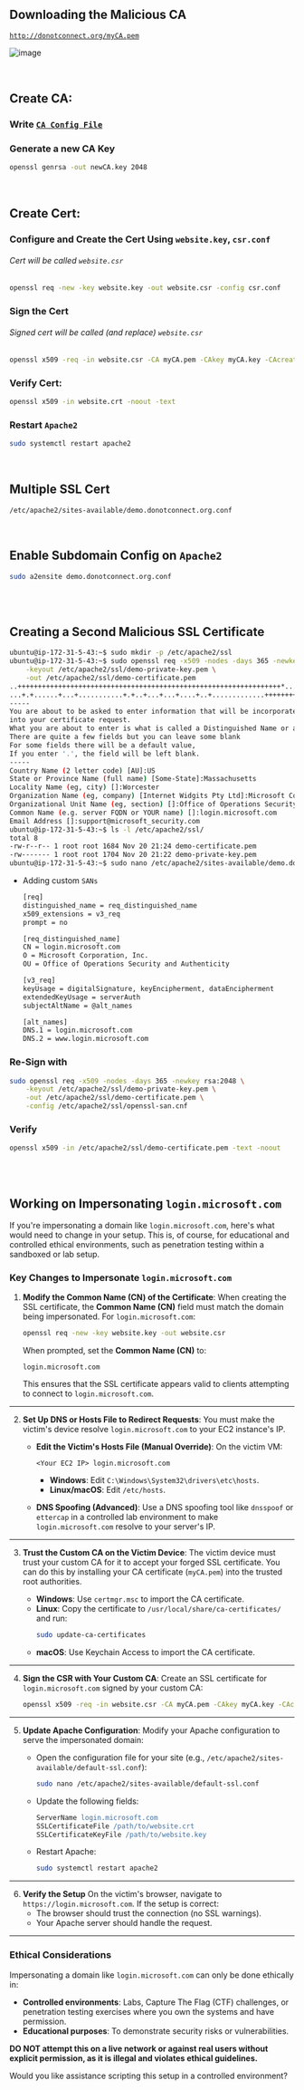 ## Downloading the Malicious CA
[`http://donotconnect.org/myCA.pem`](http://donotconnect.org/myCA.pem)

![image](https://github.com/user-attachments/assets/6253ec8b-9d25-42af-a867-456971925b32)

<br>

## Create CA:
### Write [`CA Config File`](ca.conf)
### Generate a new CA Key
   ```bash
   openssl genrsa -out newCA.key 2048
   ```

<br>

## Create Cert:
### Configure and Create the Cert Using `website.key`, `csr.conf`
###### Cert will be called `website.csr`

   ```bash
   openssl req -new -key website.key -out website.csr -config csr.conf
   ```

### Sign the Cert
###### Signed cert will be called (and replace) `website.csr`

   ```bash
   openssl x509 -req -in website.csr -CA myCA.pem -CAkey myCA.key -CAcreateserial -out website.crt -days 365 -sha256 -extfile csr.conf -extensions v3_req
   ```

### Verify Cert:

   ```bash
   openssl x509 -in website.crt -noout -text
   ```

### Restart `Apache2`

   ```bash
   sudo systemctl restart apache2
   ```

<br>

## Multiple SSL Cert
`/etc/apache2/sites-available/demo.donotconnect.org.conf`

<br>

## Enable Subdomain Config on `Apache2`

   ```bash
   sudo a2ensite demo.donotconnect.org.conf
   ```

<br>

<br>

## Creating a Second Malicious SSL Certificate
```bash
ubuntu@ip-172-31-5-43:~$ sudo mkdir -p /etc/apache2/ssl
ubuntu@ip-172-31-5-43:~$ sudo openssl req -x509 -nodes -days 365 -newkey rsa:2048 \
    -keyout /etc/apache2/ssl/demo-private-key.pem \
    -out /etc/apache2/ssl/demo-certificate.pem
..+++++++++++++++++++++++++++++++++++++++++++++++++++++++++++++++++*....+......+++++++++++++++++++++++++++++++++++++++++++++++++++++++++++++++++*.....+..........+.........+......+......+..+...+.........+.+.................+.......+.....+....+......+...+...+.........+...+.....+......+.......+.....+...+.+..............+.......+...............+....................+...+.+.........+............+...+++++++++++++++++++++++++++++++++++++++++++++++++++++++++++++++++
...+.+......+...+...........+.+..+...+...+....+..+.............+++++++++++++++++++++++++++++++++++++++++++++++++++++++++++++++++*...+++++++++++++++++++++++++++++++++++++++++++++++++++++++++++++++++*...+....+...+..+.........+..........+.........+..+.........+.+.....+....+.........+...........+.......+............+...+..+.........................+...+..+...+............+.+......+........+.+.........+...+........+.+...+...........+.....................+......+...+.+...+...+..+...+.........+.+..............+......+....+......+............+........+...+....+......+..+............+...+...+.......+..+...+............+...............+.+.....+.......+........+......+.+...+.....+.........+.+.........+..+....+.................+++++++++++++++++++++++++++++++++++++++++++++++++++++++++++++++++
-----
You are about to be asked to enter information that will be incorporated
into your certificate request.
What you are about to enter is what is called a Distinguished Name or a DN.
There are quite a few fields but you can leave some blank
For some fields there will be a default value,
If you enter '.', the field will be left blank.
-----
Country Name (2 letter code) [AU]:US
State or Province Name (full name) [Some-State]:Massachusetts
Locality Name (eg, city) []:Worcester
Organization Name (eg, company) [Internet Widgits Pty Ltd]:Microsoft Corporation, Inc.
Organizational Unit Name (eg, section) []:Office of Operations Security and Authenticity
Common Name (e.g. server FQDN or YOUR name) []:login.microsoft.com
Email Address []:support@microsoft_security.com
ubuntu@ip-172-31-5-43:~$ ls -l /etc/apache2/ssl/
total 8
-rw-r--r-- 1 root root 1684 Nov 20 21:24 demo-certificate.pem
-rw------- 1 root root 1704 Nov 20 21:22 demo-private-key.pem
ubuntu@ip-172-31-5-43:~$ sudo nano /etc/apache2/sites-available/demo.donotconnect.org.conf
```

- Adding custom `SANs`

    ```bash
    [req]
   distinguished_name = req_distinguished_name
   x509_extensions = v3_req
   prompt = no
   
   [req_distinguished_name]
   CN = login.microsoft.com
   O = Microsoft Corporation, Inc.
   OU = Office of Operations Security and Authenticity
   
   [v3_req]
   keyUsage = digitalSignature, keyEncipherment, dataEncipherment
   extendedKeyUsage = serverAuth
   subjectAltName = @alt_names

   [alt_names]
   DNS.1 = login.microsoft.com
   DNS.2 = www.login.microsoft.com
   ```

### Re-Sign with
```bash
sudo openssl req -x509 -nodes -days 365 -newkey rsa:2048 \
    -keyout /etc/apache2/ssl/demo-private-key.pem \
    -out /etc/apache2/ssl/demo-certificate.pem \
    -config /etc/apache2/ssl/openssl-san.cnf
```
### Verify
```bash
openssl x509 -in /etc/apache2/ssl/demo-certificate.pem -text -noout
```
<br>

<br>

## Working on Impersonating `login.microsoft.com`

If you're impersonating a domain like `login.microsoft.com`, here's what would need to change in your setup. This is, of course, for educational and controlled ethical environments, such as penetration testing within a sandboxed or lab setup.



### **Key Changes to Impersonate `login.microsoft.com`**

1. **Modify the Common Name (CN) of the Certificate**:
   When creating the SSL certificate, the **Common Name (CN)** field must match the domain being impersonated. For `login.microsoft.com`:

   ```bash
   openssl req -new -key website.key -out website.csr
   ```

   When prompted, set the **Common Name (CN)** to:
   ```
   login.microsoft.com
   ```

   This ensures that the SSL certificate appears valid to clients attempting to connect to `login.microsoft.com`.

---

2. **Set Up DNS or Hosts File to Redirect Requests**:
   You must make the victim's device resolve `login.microsoft.com` to your EC2 instance's IP.

   - **Edit the Victim's Hosts File (Manual Override)**:
     On the victim VM:
     ```plaintext
     <Your EC2 IP> login.microsoft.com
     ```
     - **Windows**: Edit `C:\Windows\System32\drivers\etc\hosts`.
     - **Linux/macOS**: Edit `/etc/hosts`.

   - **DNS Spoofing (Advanced)**:
     Use a DNS spoofing tool like `dnsspoof` or `ettercap` in a controlled lab environment to make `login.microsoft.com` resolve to your server's IP.

---

3. **Trust the Custom CA on the Victim Device**:
   The victim device must trust your custom CA for it to accept your forged SSL certificate. You can do this by installing your CA certificate (`myCA.pem`) into the trusted root authorities.

   - **Windows**: Use `certmgr.msc` to import the CA certificate.
   - **Linux**: Copy the certificate to `/usr/local/share/ca-certificates/` and run:
     ```bash
     sudo update-ca-certificates
     ```
   - **macOS**: Use Keychain Access to import the CA certificate.

---

4. **Sign the CSR with Your Custom CA**:
   Create an SSL certificate for `login.microsoft.com` signed by your custom CA:

   ```bash
   openssl x509 -req -in website.csr -CA myCA.pem -CAkey myCA.key -CAcreateserial -out website.crt -days 365 -sha256
   ```

---

5. **Update Apache Configuration**:
   Modify your Apache configuration to serve the impersonated domain:

   - Open the configuration file for your site (e.g., `/etc/apache2/sites-available/default-ssl.conf`):
     ```bash
     sudo nano /etc/apache2/sites-available/default-ssl.conf
     ```

   - Update the following fields:
     ```apache
     ServerName login.microsoft.com
     SSLCertificateFile /path/to/website.crt
     SSLCertificateKeyFile /path/to/website.key
     ```

   - Restart Apache:
     ```bash
     sudo systemctl restart apache2
     ```

---

6. **Verify the Setup**
   On the victim's browser, navigate to `https://login.microsoft.com`. If the setup is correct:
   - The browser should trust the connection (no SSL warnings).
   - Your Apache server should handle the request.

---

### **Ethical Considerations**
Impersonating a domain like `login.microsoft.com` can only be done ethically in:
- **Controlled environments**: Labs, Capture The Flag (CTF) challenges, or penetration testing exercises where you own the systems and have permission.
- **Educational purposes**: To demonstrate security risks or vulnerabilities.

**DO NOT attempt this on a live network or against real users without explicit permission, as it is illegal and violates ethical guidelines.**

Would you like assistance scripting this setup in a controlled environment?
